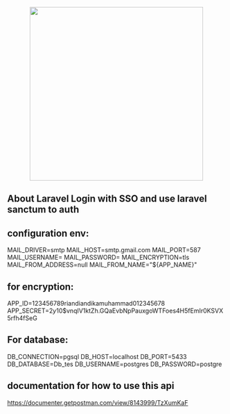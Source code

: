 <p align="center"><a href="https://laravel.com" target="_blank"><img src="https://raw.githubusercontent.com/laravel/art/master/logo-lockup/5%20SVG/2%20CMYK/1%20Full%20Color/laravel-logolockup-cmyk-red.svg" width="400"></a></p>

## About Laravel Login with SSO and use laravel sanctum to auth 

## configuration env:
MAIL_DRIVER=smtp
MAIL_HOST=smtp.gmail.com 
MAIL_PORT=587 
MAIL_USERNAME=
MAIL_PASSWORD=
MAIL_ENCRYPTION=tls
MAIL_FROM_ADDRESS=null
MAIL_FROM_NAME="${APP_NAME}"

## for encryption:
APP_ID=123456789riandiandikamuhammad012345678
APP_SECRET=$2y$10$vnqIV1ktZh.GQaEvbNpPauxgoWTFoes4H5fEmIr0KSVX5rfh4fSeG

## For database:

DB_CONNECTION=pgsql
DB_HOST=localhost
DB_PORT=5433
DB_DATABASE=Db_tes
DB_USERNAME=postgres
DB_PASSWORD=postgre

## documentation for how to use this api
https://documenter.getpostman.com/view/8143999/TzXumKaF